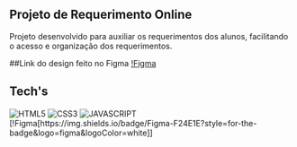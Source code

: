 ## Projeto de Requerimento Online
Projeto desenvolvido para auxiliar os requerimentos dos alunos, facilitando o acesso e organização dos requerimentos.

##Link do design feito no Figma
[!Figma](https://www.figma.com/file/Pided4JGrzT214LZ02DFV8/Untitled?node-id=14%3A176&t=Nj73o1c7PgpfRtbs-1)



## Tech's

<div>
  <img align="center" alt="HTML5" src="https://img.shields.io/badge/HTML5-E34F26?style=for-the-badge&logo=html5&logoColor=white"/>
  <img align="center" alt="CSS3" src="https://img.shields.io/badge/CSS3-1572B6?style=for-the-badge&logo=css3&logoColor=white"/>
  <img align="center" alt="JAVASCRIPT" src="https://img.shields.io/badge/JavaScript-F7DF1E?style=for-the-badge&logo=javascript&logoColor=black"/>
  [!Figma[https://img.shields.io/badge/Figma-F24E1E?style=for-the-badge&logo=figma&logoColor=white]]

</div>
